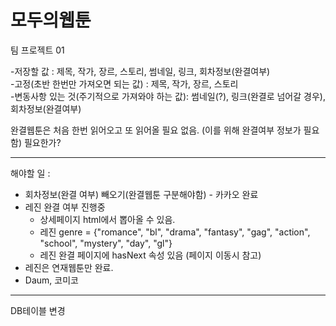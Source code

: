 # 모두의웹툰
팀 프로젝트 01


-저장할 값 : 제목, 작가, 장르, 스토리, 썸네일, 링크, 회차정보(완결여부)<br>
    -고정(초반 한번만 가져오면 되는 값) : 제목, 작가, 장르, 스토리<br>
    -변동사항 있는 것(주기적으로 가져와야 하는 값): 썸네일(?), 링크(완결로 넘어갈 경우), 회차정보(완결여부)

완결웹툰은 처음 한번 읽어오고 또 읽어올 필요 없음. (이를 위해 완결여부 정보가 필요함) 필요한가?
  
------------------------------------------------------------------------------------------------------------------

해야할 일 : 

- 회차정보(완결 여부) 빼오기(완결웹툰 구분해야함) - 카카오 완료
- 레진 완결 여부 진행중
    - 상세페이지 html에서 뽑아올 수 있음.
    - 레진 genre = {"romance", "bl", "drama", "fantasy", "gag", "action", "school", "mystery", "day", "gl"}
    - 레진 완결 페이지에 hasNext 속성 있음 (페이지 이동시 참고)
- 레진은 연재웹툰만 완료.
- Daum, 코미코

------------------------------------------------------------------------------------------------------------------

DB테이블 변경
